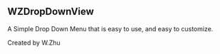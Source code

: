 ## WZDropDownView

A Simple Drop Down Menu that is easy to use, and easy to customize.


Created by W.Zhu
